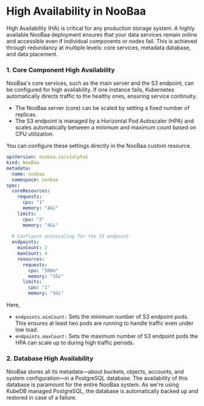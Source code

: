 # High Availability in NooBaa

High Availability (HA) is critical for any production storage system. A highly available NooBaa deployment ensures that your data services remain online and accessible even if individual components or nodes fail. This is achieved through redundancy at multiple levels: core services, metadata database, and data placement.

### 1. Core Component High Availability

NooBaa's core services, such as the main server and the S3 endpoint, can be configured for high availability. If one instance fails, Kubernetes automatically directs traffic to the healthy ones, ensuring service continuity.

- The NooBaa server (core) can be scaled by setting a fixed number of replicas.
- The S3 endpoint is managed by a Horizontal Pod Autoscaler (HPA) and scales automatically between a minimum and maximum count based on CPU utilization.

You can configure these settings directly in the NooBaa custom resource.

```yaml
apiVersion: noobaa.io/v1alpha1
kind: NooBaa
metadata:
  name: noobaa
  namespace: noobaa
spec:
  coreResources:
    requests:
      cpu: "1"
      memory: "4Gi"
    limits:
      cpu: "2"
      memory: "4Gi"
      
  # Configure autoscaling for the S3 endpoint
  endpoints:
    minCount: 2
    maxCount: 4
    resources:
      requests:
        cpu: "500m"
        memory: "1Gi"
      limits:
        cpu: "1"
        memory: "1Gi"
```

Here,
- `endpoints.minCount:` Sets the minimum number of S3 endpoint pods. This ensures at least two pods are running to handle traffic even under low load.
- `endpoints.maxCount:` Sets the maximum number of S3 endpoint pods the HPA can scale up to during high traffic periods.


### 2. Database High Availability

NooBaa stores all its metadata—about buckets, objects, accounts, and system configuration—in a PostgreSQL database.
The availability of this database is paramount for the entire NooBaa system. As we're using KubeDB managed PostgreSQL, the database is automatically backed up and restored in case of a failure.
